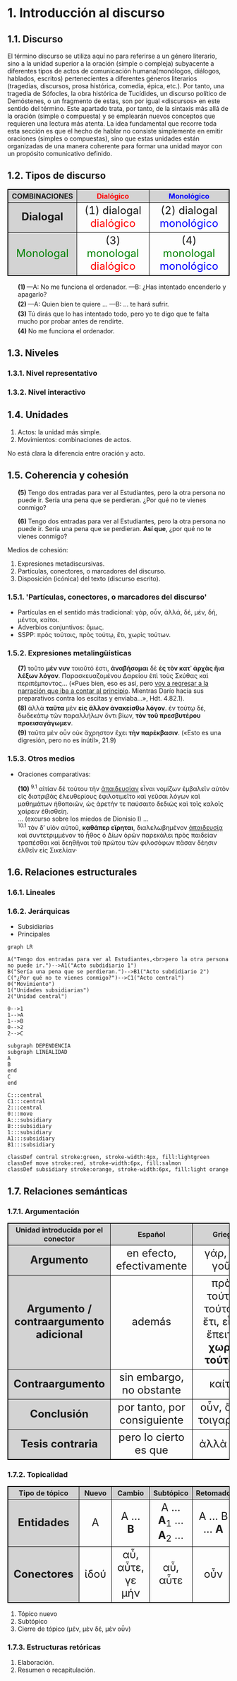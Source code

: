 # 1. Introducción al discurso

<style>
    .parentesis {
  list-style: none;
  counter-reset: item; /* Solo en la primera lista */}

.parentesis li {
  counter-increment: item;
  margin-bottom: 5px;}

.parentesis li::before {
  content: "(" counter(item) ") ";
  font-weight: bold;}

/* En la segunda lista (continuar), NO hacemos counter-reset */
.parentesis.continuar {
  counter-reset: none;}

 td {font-size:  24px;}

 table, td, th, tr {border: 1px solid black; border-collapse: collapse;}
th {background-color: lightgrey;}
tr td:first-child {background-color: lightgrey;}
    </style>

## 1.1. Discurso

El término discurso se utiliza aquí no para referirse a un género literario, sino a la unidad superior a la oración (simple o compleja) subyacente a diferentes tipos de actos de comunicación humana(monólogos, diálogos, hablados, escritos) pertenecientes a diferentes géneros literarios (tragedias, discursos, prosa histórica, comedia, épica, etc.). Por tanto, una tragedia de Sófocles, la obra histórica de Tucídides, un discurso político de Demóstenes, o un fragmento de estas, son por igual «discursos» en este sentido del término. Este apartado trata, por tanto, de la sintaxis más allá de la oración (simple o compuesta) y se emplearán nuevos conceptos que requieren una lectura más atenta. La idea fundamental que recorre toda esta sección es que el hecho de hablar no consiste simplemente en emitir oraciones (simples o compuestas), sino que estas unidades están organizadas de una manera coherente para formar una unidad mayor con un propósito comunicativo definido.

## 1.2. Tipos de discurso

<!--
|                                       COMBINACIONES                                       |              Dialogal/monologal              | <span style="color: red;">dialógico</span>/<span style="color: blue;">monológico</span> |
|:-----------------------------------------------------------------------------------------:|:--------------------------------------------:|:---------------------------------------------------------------------------------------:|
|                  **dialogal** <span style="color: red;">dialógico</span>                  |                 **dialogal**                 |                       <span style="color: red;">dialógico</span>                        |
|                 **dialogal** <span style="color: blue;">monológico</span>                 |                 **dialogal**                 |                      <span style="color: blue;">monológico</span>                       |
|  <span style="color: green;">monologal</span> <span style="color: red;">dialógico</span>  | <span style="color: green;">monologal</span> |                       <span style="color: red;">dialógico</span>                        |
| <span style="color: green;">monologal</span> <span style="color: blue;">monológico</span> | <span style="color: green;">monologal</span> |                      <span style="color: blue;">monológico</span>                       |

-->

|                COMBINACIONES                 |                      <b><span style="color: red;">Dialógico</span></b>                      |                     <b> <span style="color: blue;">Monológico</span> </b>                      |
|:--------------------------------------------:|:-------------------------------------------------------------------------------------------:|:----------------------------------------------------------------------------------------------:|
|               <b>Dialogal</b>                |                   (1) dialogal <span style="color: red;">dialógico</span>                   |                   (2) dialogal <span style="color: blue;">monológico</span>                    |
| <span style="color: green;">Monologal</span> | (3) <span style="color: green;">monologal</span> <span style="color: red;">dialógico</span> | (4) <span style="color: green;">monologal</span> <span style="color: blue;">monológico</span> |

<ol class="parentesis">
<li>—A: No me funciona el ordenador. —B: ¿Has intentado encenderlo y apagarlo?</li>
<li>—A: Quien bien te quiere … —B: … te hará sufrir.</li>
<li>Tú dirás que lo has intentado todo, pero yo te digo que te falta mucho por probar antes de rendirte.</li>
<li>No me funciona el ordenador.</li>
</ol>

## 1.3. Niveles

### 1.3.1. Nivel representativo

### 1.3.2. Nivel interactivo

## 1.4. Unidades

1. Actos: la unidad más simple.
2. Movimientos: combinaciones de actos.

No está clara la diferencia entre oración y acto.

## 1.5. Coherencia y cohesión

<ol class="parentesis continuar" start="">
<li>Tengo dos entradas para ver al Estudiantes, pero la otra persona no puede ir. Sería una pena que se perdieran. ¿Por qué no te vienes conmigo?
</li>
</ol>
<ol class="parentesis continuar" start="">
<li>Tengo dos entradas para ver al Estudiantes, pero la otra persona no puede ir. Sería una pena que se perdieran. <b>Así que</b>, ¿por qué no te vienes conmigo?
</li>
</ol>

Medios de cohesión:

1. Expresiones metadiscursivas.
2. Partículas, conectores, o marcadores del discurso.
3. Disposición (icónica) del texto (discurso escrito).

### 1.5.1. 'Partículas, conectores, o marcadores del discurso'

- Partículas en el sentido más tradicional: γάρ, οὖν, ἀλλά, δέ, μέν, δή, μέντοι, καίτοι.
- Adverbios conjuntivos: ὅμως.
- SSPP: πρὸς τούτοις, πρὸς τούτῳ, ἔτι, χωρὶς τούτων.

### 1.5.2. Expresiones metalingüísticas

<ol class="parentesis continuar">
<li>τοῦτο <b>μέν νυν</b> τοιοῦτό ἐστι, <b>ἀναβήσομαι</b> δὲ <b>ἐς τὸν κατ᾿ ἀρχὰς ἤια λέξων λόγον</b>. Παρασκευαζομένου Δαρείου ἐπὶ τοὺς Σκύθας καὶ περιπέμποντος… («Pues bien, eso es así, pero <ins>voy a regresar a la narración que iba a contar al principio</ins>. Mientras Darío hacía sus preparativos contra los escitas y enviaba…», Hdt. 4.82.1).
</li>
<li>ἀλλὰ <b>ταῦτα</b> μὲν <b>εἰς ἄλλον ἀνακείσθω λόγον</b>. ἐν τούτῳ δέ, δωδεκάτῳ τῶν παραλλήλων ὄντι βίων, <b>τὸν τοῦ πρεσβυτέρου προεισαγάγωμεν</b>.</li>
<li>ταῦτα μὲν οὖν οὐκ ἄχρηστον ἔχει <b>τὴν παρέκβασιν</b>. («Esto es una digresión, pero no es inútil», 21.9)</li>
</ol>

### 1.5.3. Otros medios

- Oraciones comparativas:
<ol class="parentesis continuar">
<li><span><sup>9.1</sup> αἰτίαν δέ τούτου τὴν <ins>ἀπαιδευσίαν</ins> εἶναι νομίζων ἐμβαλεῖν αὐτὸν εἰς διατριβὰς ἐλευθερίους ἐφιλοτιμεῖτο καὶ γεῦσαι λόγων καὶ μαθημάτων ἠθοποιῶν, ὡς ἀρετήν τε παύσαιτο δεδιὼς καὶ τοῖς καλοῖς χαίρειν ἐθισθείη.</span> <div>... (excurso sobre los miedos de Dionisio I) ...</div> <div><sup>10.1</sup> τὸν δʼ υἱὸν αὐτοῦ, <b>καθάπερ εἴρηται</b>, διαλελωβημένον <ins>ἀπαιδευσίᾳ</ins> καὶ συντετριμμένον τὸ ἦθος ὁ Δίων ὁρῶν παρεκάλει πρὸς παιδείαν τραπέσθαι καὶ δεηθῆναι τοῦ πρώτου τῶν φιλοσόφων πᾶσαν δέησιν ἐλθεῖν εἰς Σικελίαν·</div></li>
</ol>

## 1.6. Relaciones estructurales

### 1.6.1. Lineales

### 1.6.2. Jerárquicas

- Subsidiarias
- Principales


```mermaid
graph LR

A("Tengo dos entradas para ver al Estudiantes,<br>pero la otra persona no puede ir.")-->A1("Acto subdidiario 1")
B("Sería una pena que se perdieran.")-->B1("Acto subdidiario 2")
C("¿Por qué no te vienes conmigo?")-->C1("Acto central")
0("Movimiento")
1("Unidades subsidiarias")
2("Unidad central")

0-->1
1-->A
1-->B
0-->2
2-->C

subgraph DEPENDENCIA
subgraph LINEALIDAD
A
B
end
C
end

C:::central
C1:::central
2:::central
0:::move
A:::subsidiary
B:::subsidiary
1:::subsidiary
A1:::subsidiary
B1:::subsidiary

classDef central stroke:green, stroke-width:4px, fill:lightgreen
classDef move stroke:red, stroke-width:6px, fill:salmon
classDef subsidiary stroke:orange, stroke-width:6px, fill:light orange

```

## 1.7. Relaciones semánticas

### 1.7.1. Argumentación

|      Unidad introducida por el conector      |           Español           |                         Griego                          |
|:--------------------------------------------:|:---------------------------:|:-------------------------------------------------------:|
|                **Argumento**                 |  en efecto, efectivamente   |                      γάρ, γε, γοῦν                      |
| **Argumento /<br>contraargumento adicional** |           además            | πρὸς τούτῳ/τούτοις, ἔτι, εἶτα, ἔπειτα, **χωρὶς τούτων** |
|             **Contraargumento**              |  sin embargo, no obstante   |                         καίτοι                          |
|                **Conclusión**                | por tanto, por consiguiente |                   οὖν, ἄρα, τοιγαροῦν                   |
|             **Tesis contraria**              |    pero lo cierto es que    |                        ἀλλὰ γάρ                         |


### 1.7.2. Topicalidad

| Tipo de tópico | Nuevo |      Cambio      |                  Subtópico                  |   Retomado    |        Resumido/cierre        |    Excurso    |
|:--------------:|:-----:|:----------------:|:-------------------------------------------:|:-------------:|:-----------------------------:|:-------------:|
| **Entidades**  |   A   |    A … **B**     | A … **A**<sub>1</sub> … **A**<sub>2</sub> … | A … B … **A** |           A … **A**           | A … **B** … A |
| **Conectores** | ἰδού  | αὖ, αὖτε, γε μήν |                  αὖ, αὖτε                   |      οὖν      | μέν, μὲν οὖν, μὲν δή, μέν νυν |      γάρ      |

1. Tópico nuevo
2. Subtópico
3. Cierre de tópico (μέν, μὲν δέ, μὲν οὖν)

### 1.7.3. Estructuras retóricas

1. Elaboración.
2. Resumen o recapitulación.


